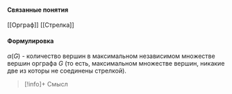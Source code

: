 #### Связанные понятия
[[Орграф]]
[[Стрелка]]
#### Формулировка
$\alpha(G)$ - количество вершин в максимальном независимом множестве вершин орграфа $G$ (то есть, максимальном множестве вершин, никакие две из которы не соединены стрелкой).

>[!info]+ Смысл






